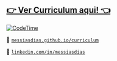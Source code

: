 ## [👉 Ver Curriculum aqui! 👈](https://messiasdias.github.io/curriculum)

[![CodeTime](https://img.shields.io/endpoint?style=socia&url=https%3A%2F%2Fapi.codetime.dev%2Fshield%3Fid%3D1495%26project%3D%26in%3D0)](https://codetime.dev)

💼 [`messiasdias.github.io/curriculum`](https://messiasdias.github.io/curriculum)

👔 [`linkedin.com/in/messiasdias`](https://www.linkedin.com/in/messiasdias/)



